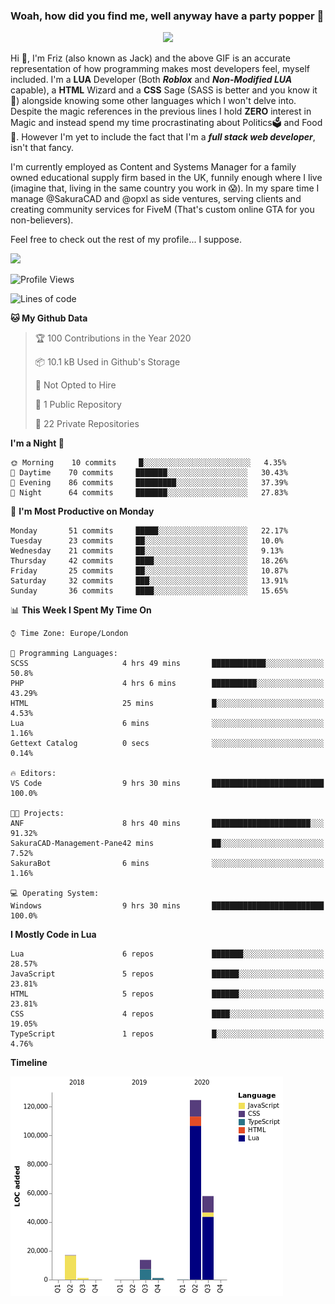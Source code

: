 ### Woah, how did you find me, well anyway have a party popper 🎉

<p align="center">
  <img  src="https://66.media.tumblr.com/d2766024a15e8c140bf20f314664eed2/d1615166bf58615c-d8/s400x600/aabc473a64edc43599d5345fd1e9e792d66ecc48.gifv">
</p>

Hi :wave:, I'm Friz (also known as Jack) and the above GIF is an accurate representation of how programming makes most developers feel, myself included. I'm a **LUA** Developer (Both ***Roblox*** and ***Non-Modified LUA*** capable), a **HTML** Wizard and a **CSS** Sage (SASS is better and you know it :pray:) alongside knowing some other languages which I won't delve into. Despite the magic references in the previous lines I hold **ZERO** interest in Magic and instead spend my time procrastinating about Politics🗳️ and Food🍔. However I'm yet to include the fact that I'm a ***full stack web developer***, isn't that fancy.

I'm currently employed as Content and Systems Manager for a family owned educational supply firm based in the UK, funnily enough where I live (imagine that, living in the same country you work in 😱). In my spare time I manage @SakuraCAD and @opxl as side ventures, serving clients and creating community services for FiveM (That's custom online GTA for you non-believers).

Feel free to check out the rest of my profile... I suppose.

<a href="https://github.com/anuraghazra/github-readme-stats">
  <img  src="https://github-readme-stats.vercel.app/api?username=JackOPXL&count_private=true&show_icons=true&theme=tokyonight" />
</a>



<!--START_SECTION:waka-->
![Profile Views](http://img.shields.io/badge/Profile%20Views-0-blue)

![Lines of code](https://img.shields.io/badge/From%20Hello%20World%20I%27ve%20Written-435872%20lines%20of%20code-blue)

**🐱 My Github Data** 

> 🏆 100 Contributions in the Year 2020
 > 
> 📦 10.1 kB Used in Github's Storage 
 > 
> 🚫 Not Opted to Hire
 > 
> 📜 1 Public Repository 
 > 
> 🔑 22 Private Repositories 

**I'm a Night 🦉** 

```text
🌞 Morning    10 commits     █░░░░░░░░░░░░░░░░░░░░░░░░   4.35% 
🌆 Daytime    70 commits     ███████░░░░░░░░░░░░░░░░░░   30.43% 
🌃 Evening    86 commits     █████████░░░░░░░░░░░░░░░░   37.39% 
🌙 Night      64 commits     ███████░░░░░░░░░░░░░░░░░░   27.83%

```
📅 **I'm Most Productive on Monday** 

```text
Monday       51 commits     █████░░░░░░░░░░░░░░░░░░░░   22.17% 
Tuesday      23 commits     ██░░░░░░░░░░░░░░░░░░░░░░░   10.0% 
Wednesday    21 commits     ██░░░░░░░░░░░░░░░░░░░░░░░   9.13% 
Thursday     42 commits     ████░░░░░░░░░░░░░░░░░░░░░   18.26% 
Friday       25 commits     ██░░░░░░░░░░░░░░░░░░░░░░░   10.87% 
Saturday     32 commits     ███░░░░░░░░░░░░░░░░░░░░░░   13.91% 
Sunday       36 commits     ████░░░░░░░░░░░░░░░░░░░░░   15.65%

```


📊 **This Week I Spent My Time On** 

```text
⌚︎ Time Zone: Europe/London

💬 Programming Languages: 
SCSS                     4 hrs 49 mins       ████████████░░░░░░░░░░░░░   50.8% 
PHP                      4 hrs 6 mins        ██████████░░░░░░░░░░░░░░░   43.29% 
HTML                     25 mins             █░░░░░░░░░░░░░░░░░░░░░░░░   4.53% 
Lua                      6 mins              ░░░░░░░░░░░░░░░░░░░░░░░░░   1.16% 
Gettext Catalog          0 secs              ░░░░░░░░░░░░░░░░░░░░░░░░░   0.14%

🔥 Editors: 
VS Code                  9 hrs 30 mins       █████████████████████████   100.0%

🐱‍💻 Projects: 
ANF                      8 hrs 40 mins       ██████████████████████░░░   91.32% 
SakuraCAD-Management-Pane42 mins             ██░░░░░░░░░░░░░░░░░░░░░░░   7.52% 
SakuraBot                6 mins              ░░░░░░░░░░░░░░░░░░░░░░░░░   1.16%

💻 Operating System: 
Windows                  9 hrs 30 mins       █████████████████████████   100.0%

```

**I Mostly Code in Lua** 

```text
Lua                      6 repos             ███████░░░░░░░░░░░░░░░░░░   28.57% 
JavaScript               5 repos             ██████░░░░░░░░░░░░░░░░░░░   23.81% 
HTML                     5 repos             ██████░░░░░░░░░░░░░░░░░░░   23.81% 
CSS                      4 repos             ████░░░░░░░░░░░░░░░░░░░░░   19.05% 
TypeScript               1 repos             █░░░░░░░░░░░░░░░░░░░░░░░░   4.76%

```


**Timeline**

![Chart not found](https://github.com/JackOPXL/JackOPXL/blob/master/charts/bar_graph.png) 


<!--END_SECTION:waka-->

